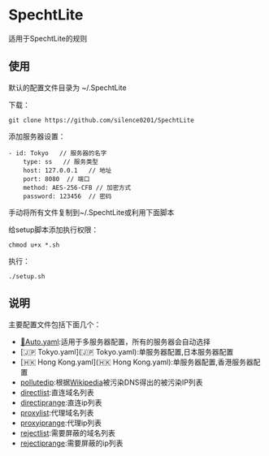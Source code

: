 # SpechtLite
适用于SpechtLite的规则

## 使用 
默认的配置文件目录为 ~/.SpechtLite

下载：

	git clone https://github.com/silence0201/SpechtLite

添加服务器设置：

```
- id: Tokyo   // 服务器的名字  
    type: ss   // 服务类型  
    host: 127.0.0.1   // 地址  
    port: 8080  // 端口
    method: AES-256-CFB // 加密方式
    password: 123456  // 密码
```
手动将所有文件复制到~/.SpechtLite或利用下面脚本
      
给setup脚本添加执行权限：
 	
 	chmod u+x *.sh
 	
执行：
 
 	./setup.sh
 
 	
## 说明
主要配置文件包括下面几个：

- [🏃Auto.yaml](🏃Auto.yaml):适用于多服务器配置，所有的服务器会自动选择
- [🇯🇵 Tokyo.yaml](🇯🇵 Tokyo.yaml):单服务器配置,日本服务器配置
- [🇭🇰 Hong Kong.yaml](🇭🇰 Hong Kong.yaml):单服务器配置,香港服务器配置
- [pollutedip](pollutedip):根据[Wikipedia](https://zh.m.wikipedia.org/zh-cn/域名服务器缓存污染)被污染DNS得出的被污染IP列表
- [directlist](directlist):直连域名列表
- [directiprange](directiprange):直连ip列表
- [proxylist](proxylist):代理域名列表
- [proxyiprange](proxyiprange):代理ip列表
- [rejectlist](rejectlist):需要屏蔽的域名列表
- [rejectiprange](rejectiprange):需要屏蔽的ip列表


 
 
 
      